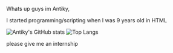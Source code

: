 Whats up guys im Antiky,

I started programming/scripting when I was 9 years old in HTML

![Antiky's GitHub stats](https://github-readme-stats.vercel.app/api?username=AntikyLmao&show_icons=true&theme=tokyonight)
![Top Langs](https://github-readme-stats.vercel.app/api/top-langs/?username=AntikyLmao&theme=tokyonight&langs_count=8)



please give me an internship
